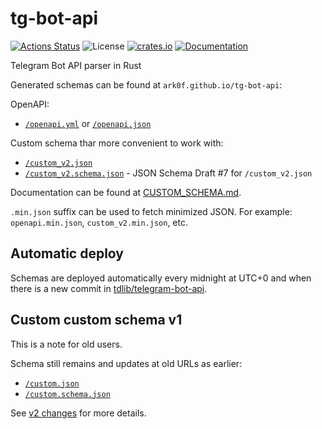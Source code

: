 # tg-bot-api

[![Actions Status](https://github.com/ark0f/tg-bot-api/workflows/CI/badge.svg)](https://github.com/ark0f/tg-bot-api/actions)
![License](https://img.shields.io/crates/l/tg_bot_api.svg)
[![crates.io](https://img.shields.io/crates/v/tg-bot-api.svg)](https://crates.io/crates/tg-bot-api)
[![Documentation](https://docs.rs/tg-bot-api/badge.svg)](https://docs.rs/tg-bot-api)

Telegram Bot API parser in Rust

Generated schemas can be found at `ark0f.github.io/tg-bot-api`:

OpenAPI:

* [`/openapi.yml`](https://ark0f.github.io/tg-bot-api/openapi.yml) or
  [`/openapi.json`](https://ark0f.github.io/tg-bot-api/openapi.json)

Custom schema thar more convenient to work with:

* [`/custom_v2.json`](https://ark0f.github.io/tg-bot-api/custom_v2.json)
* [`/custom_v2.schema.json`](https://ark0f.github.io/tg-bot-api/custom_v2.schema.json) - JSON Schema Draft #7
  for `/custom_v2.json`

Documentation can be found at [CUSTOM_SCHEMA.md](CUSTOM_SCHEMA.md).

`.min.json` suffix can be used to fetch minimized JSON. For example: `openapi.min.json`, `custom_v2.min.json`, etc.

## Automatic deploy

Schemas are deployed automatically every midnight at UTC+0 and when there is a new commit
in [tdlib/telegram-bot-api](https://github.com/tdlib/telegram-bot-api).

## Custom custom schema v1

This is a note for old users.

Schema still remains and updates at old URLs as earlier:

* [`/custom.json`](https://ark0f.github.io/tg-bot-api/custom.json)
* [`/custom.schema.json`](https://ark0f.github.io/tg-bot-api/custom.schema.json)

See [v2 changes](V2_CHANGES.md) for more details.
